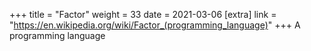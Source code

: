 +++
title = "Factor"
weight = 33
date = 2021-03-06
[extra]
link = "https://en.wikipedia.org/wiki/Factor_(programming_language)"
+++
A programming language


